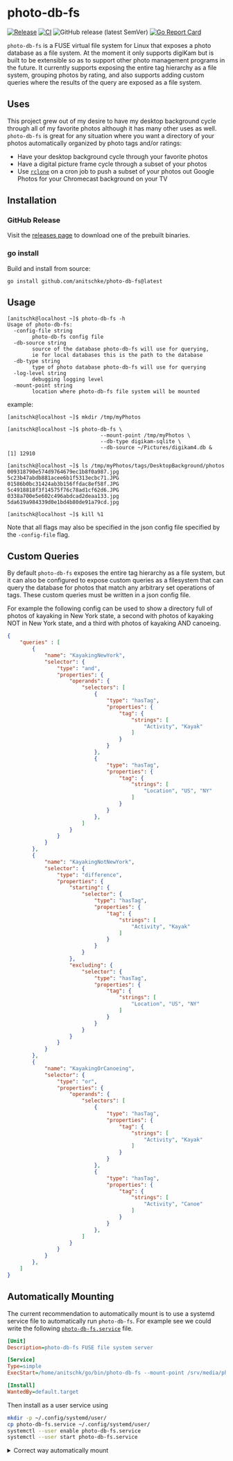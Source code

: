 # photo-db-fs
[![Release](https://github.com/anitschke/photo-db-fs/actions/workflows/release.yml/badge.svg)](https://github.com/anitschke/photo-db-fs/actions/workflows/release.yml) [![CI](https://github.com/anitschke/photo-db-fs/actions/workflows/ci.yml/badge.svg)](https://github.com/anitschke/photo-db-fs/actions/workflows/ci.yml) ![GitHub release (latest SemVer)](https://img.shields.io/github/v/release/anitschke/photo-db-fs) [![Go Report Card](https://goreportcard.com/badge/github.com/anitschke/photo-db-fs)](https://goreportcard.com/report/github.com/anitschke/photo-db-fs)

`photo-db-fs` is a FUSE virtual file system for Linux that exposes a photo database as a file system. At the moment it only supports digiKam but is built to be extensible so as to support other photo management programs in the future. It currently supports exposing the entire tag hierarchy as a file system, grouping photos by rating, and also supports adding custom queries where the results of the query are exposed as a file system.



## Uses

This project grew out of my desire to have my desktop background cycle through all of my favorite photos although it has many other uses as well. `photo-db-fs` is great for any situation where you want a directory of your photos automatically organized by photo tags and/or ratings:
* Have your desktop background cycle through your favorite photos
* Have a digital picture frame cycle through a subset of your photos
* Use [`rclone`](https://rclone.org/) on a cron job to push a subset of your photos out Google Photos for your Chromecast background on your TV


## Installation
### GitHub Release
Visit the [releases page](https://github.com/anitschke/photo-db-fs/releases) to download one of the prebuilt binaries.

### go install
Build and install from source:
```
go install github.com/anitschke/photo-db-fs@latest
```

## Usage
```
[anitschk@localhost ~]$ photo-db-fs -h
Usage of photo-db-fs:
  -config-file string
        photo-db-fs config file
  -db-source string
        source of the database photo-db-fs will use for querying, 
        ie for local databases this is the path to the database
  -db-type string
        type of photo database photo-db-fs will use for querying
  -log-level string
        debugging logging level
  -mount-point string
        location where photo-db-fs file system will be mounted
```

example:
```
[anitschk@localhost ~]$ mkdir /tmp/myPhotos

[anitschk@localhost ~]$ photo-db-fs \
                              --mount-point /tmp/myPhotos \
                              --db-type digikam-sqlite \
                              --db-source ~/Pictures/digikam4.db &
[1] 12910

[anitschk@localhost ~]$ ls /tmp/myPhotos/tags/DesktopBackground/photos
009318790e574d9764679ec1b8f0a987.jpg   5c23b47abdb881acee6b1f5313ecbc71.JPG
01586b0bc31424ab3b156ffdac8ef58f.JPG   5c4918818f3f14575f76c78ad1cf62d6.JPG
0338a700e5e602c496abdcad2deaa133.jpg   5da619a984339d0e1bd4b80de91a79cd.jpg

[anitschk@localhost ~]$ kill %1
```

Note that all flags may also be specified in the json config file specified by the `-config-file` flag.

## Custom Queries
By default `photo-db-fs` exposes the entire tag hierarchy as a file system, but it can also be configured to expose custom queries as a filesystem that can query the database for photos that match any arbitrary set operations of tags. These custom queries must be written in a json config file.

For example the following config can be used to show a directory full of photos of kayaking in New York state, a second with photos of kayaking NOT in New York state, and a third with photos of kayaking AND canoeing.
```json
{
    "queries" : [
        {
            "name": "KayakingNewYork",
            "selector": {
                "type": "and",
                "properties": {
                    "operands": { 
                        "selectors": [
                            {
                                "type": "hasTag",
                                "properties": {
                                    "tag": {
                                        "strings": [
                                            "Activity", "Kayak"
                                        ]
                                    }
                                }
                            },
                            {
                                "type": "hasTag",
                                "properties": {
                                    "tag": {
                                        "strings": [
                                            "Location", "US", "NY"
                                        ]
                                    }
                                }
                            },
                        ]
                    }
                }
            }
        },
        {
            "name": "KayakingNotNewYork",
            "selector": {
                "type": "difference",
                "properties": {
                    "starting": { 
                        "selector": {
                            "type": "hasTag",
                            "properties": {
                                "tag": {
                                    "strings": [
                                        "Activity", "Kayak"
                                    ]
                                }
                            }
                        }
                    },
                    "excluding": {
                        "selector": {
                            "type": "hasTag",
                            "properties": {
                                "tag": {
                                    "strings": [
                                        "Location", "US", "NY"
                                    ]
                                }
                            }
                        }
                    }
                }
            }
        },
        {
            "name": "KayakingOrCanoeing",
            "selector": {
                "type": "or",
                "properties": {
                    "operands": { 
                        "selectors": [
                            {
                                "type": "hasTag",
                                "properties": {
                                    "tag": {
                                        "strings": [
                                            "Activity", "Kayak"
                                        ]
                                    }
                                }
                            },
                            {
                                "type": "hasTag",
                                "properties": {
                                    "tag": {
                                        "strings": [
                                            "Activity", "Canoe"
                                        ]
                                    }
                                }
                            },
                        ]
                    }
                }
            }
        },
    ]
}
```

## Automatically Mounting
The current recommendation to automatically mount is to use a systemd service file to automatically run `photo-db-fs`. For example see we could write the following [`photo-db-fs.service`](./photo-db-fs.service) file. 
```ini
[Unit]
Description=photo-db-fs FUSE file system server

[Service]
Type=simple
ExecStart=/home/anitschk/go/bin/photo-db-fs --mount-point /srv/media/photo-db-fs --db-type digikam-sqlite --db-source /srv/media/digiKamDB/digikam4.db

[Install]
WantedBy=default.target
```

Then install as a user service using 
```bash
mkdir -p ~/.config/systemd/user/
cp photo-db-fs.service ~/.config/systemd/user/
systemctl --user enable photo-db-fs.service
systemctl --user start photo-db-fs.service
```

<details>
  <summary>Correct way automatically mount</summary>

A systemd .service file isn't really the right way to do this. The correct way would be to hook it up via /etc/fstab or a systemd .mount file instead. There is some good discussion on how rclone (also written in Go) does this and it sounds like they need to do some interpreting/translating of how  `mount` passes it the options because it is a little non-standard. I did some looking in their source but don't see anything obvious as to how they are doing it. see [rclone doc](https://rclone.org/commands/rclone_mount/#rclone-as-unix-mount-helper)
</details>
